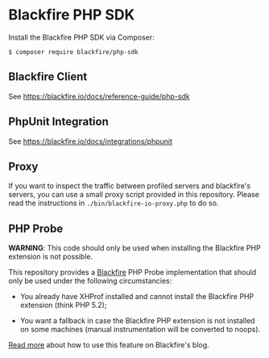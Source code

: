 Blackfire PHP SDK
=================

Install the Blackfire PHP SDK via Composer:

    $ composer require blackfire/php-sdk

Blackfire Client
----------------

See https://blackfire.io/docs/reference-guide/php-sdk

PhpUnit Integration
-------------------

See https://blackfire.io/docs/integrations/phpunit

Proxy
-----

If you want to inspect the traffic between profiled servers and blackfire's
servers, you can use a small proxy script provided in this repository. Please
read the instructions in `./bin/blackfire-io-proxy.php` to do so.

PHP Probe
---------

**WARNING**: This code should only be used when installing the Blackfire PHP
extension is not possible.

This repository provides a [Blackfire](https://blackfire.io/) PHP Probe
implementation that should only be used under the following circumstancies:

 * You already have XHProf installed and cannot install the Blackfire PHP
   extension (think PHP 5.2);

 * You want a fallback in case the Blackfire PHP extension is not installed on
   some machines (manual instrumentation will be converted to noops).

[Read more](https://blog.blackfire.io/blackfire-for-xhprof-users.html) about
how to use this feature on Blackfire's blog.
